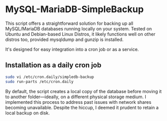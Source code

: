 # MySQL-MariaDB-SimpleBackup

This script offers a straightforward solution for backing up all MySQL/MariaDB databases running locally on your system.
Tested on Ubuntu and Debian-based Linux Distros, it likely functions well on other distros too, provided mysqldump and gunzip is installed.

It's designed for easy integration into a cron job or as a service.

## Installation as a daily cron job
```bash
sudo vi /etc/cron.daily/simpledb-backup
sudo run-parts /etc/cron.daily
```

By default, the script creates a local copy of the database before moving it to another folder—ideally, on a different physical storage medium. 
I implemented this process to address past issues with network shares becoming unavailable. Despite the hiccup, I deemed it prudent to retain a local backup on disk.
